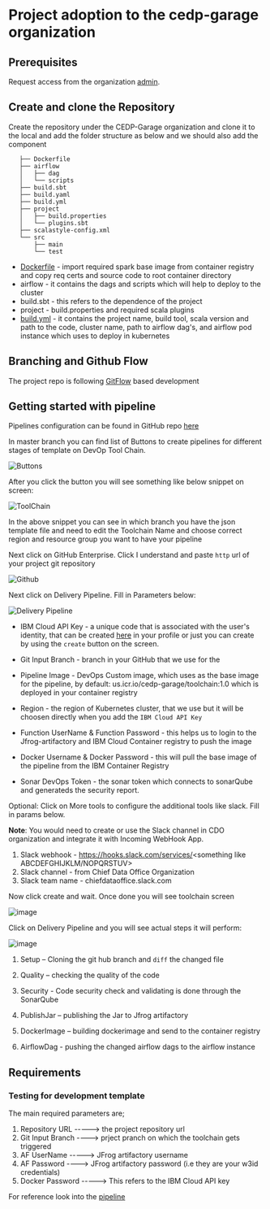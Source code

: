 # Project adoption to the cedp-garage organization

## Prerequisites

Request access from the organization [admin](https://github.ibm.com/orgs/CEDP-Garage/teams/cedp-garage-admin/members).

## Create and clone the Repository

Create the repository under the CEDP-Garage organization and clone it to the local and add the folder structure as below and we should also add the component 
```.
   ├── Dockerfile
   ├── airflow
   │   ├── dag
   │   └── scripts
   ├── build.sbt
   ├── build.yaml
   ├── build.yml
   ├── project
   │   ├── build.properties
   │   └── plugins.sbt
   ├── scalastyle-config.xml
   └── src
       ├── main
       └── test
```
* [Dockerfile](https://github.ibm.com/CEDP-Garage/cedp-client360/blob/master/client360/Dockerfile) - import required spark base image from container registry and copy req certs and source code to root  container directory
* airflow  - it contains the dags and scripts which will help to deploy to the cluster
* build.sbt - this refers to the dependence of the project
* project - build.properties and required scala plugins
* [build.yml](https://github.ibm.com/CEDP-Garage/cedp-client360/blob/master/client360/build.yml) - it contains the project name, build tool, scala version and path to the code, cluster name, path to airflow dag's, and airflow pod instance which uses to deploy in kubernetes

## Branching and Github Flow

The project repo is following [GitFlow](https://datasift.github.io/gitflow/IntroducingGitFlow.html) based development

## Getting started with pipeline

Pipelines configuration can be found in GitHub repo [here](https://github.ibm.com/CEDP-Garage/cedp-toolchain)

In master branch you can find list of Buttons to create pipelines for different stages of template on DevOp Tool Chain.

![Buttons](https://media.github.ibm.com/user/192214/files/74d2e100-d002-11e9-8cb4-edd129c9eb7f)

After you click the button you will see something like below snippet on screen:

![ToolChain](https://media.github.ibm.com/user/192214/files/82896600-d004-11e9-85b3-0d86ea829681)

In the above snippet you can see in which branch you have the json template file and need to edit the Toolchain Name and choose correct region and resource group you want to have your pipeline

Next click on GitHub Enterprise. Click I understand and paste `http` url of your project git repository

![Github](https://media.github.ibm.com/user/192214/files/769ea380-d006-11e9-9dab-36621dae2486)

Next click on Delivery Pipeline. Fill in Parameters below:

![Delivery Pipeline](https://media.github.ibm.com/user/192214/files/09d7d900-d007-11e9-8b68-6f1c406a18af)

* IBM Cloud API Key - a unique code that is associated with the user's identity, that can be created [here](https://cloud.ibm.com/docs/iam?topic=iam-userapikey#create_user_key) in your profile or just you can create by using the `create` button on the screen.

* Git Input Branch -  branch in your GitHub that we use for the 

* Pipeline Image - DevOps Custom image, which uses as the base image for the pipeline, by default: us.icr.io/cedp-garage/toolchain:1.0 which is deployed in your container registry 

* Region - the region of Kubernetes cluster, that we use but it will be choosen directly when you add the `IBM Cloud API Key`

* Function UserName & Function Password - this helps us to login to the Jfrog-artifactory and IBM Cloud Container registry to push the image

* Docker Username & Docker Password - this will pull the base image of the pipeline from the IBM Container Registry

* Sonar DevOps Token - the sonar token which connects to sonarQube and generateds the security report. 

Optional: Click on More tools to configure the additional tools like slack. Fill in params below.

**Note**: You would need to create or use the Slack channel in CDO organization and integrate it with Incoming WebHook App.

1. Slack webhook - https://hooks.slack.com/services/<something like ABCDEFGHIJKLM/NOPQRSTUV>
1. Slack channel - from Chief Data Office Organization
1. Slack team name - chiefdataoffice.slack.com

Now click create and wait. Once done you will see toolchain screen

![image](https://media.github.ibm.com/user/192214/files/87aedb00-d02d-11e9-8619-0aafc6678331)

Click on Delivery Pipeline and you will see actual steps it will perform:

![image](https://media.github.ibm.com/user/192214/files/82538f80-d031-11e9-9831-6bf618821dab)


1. Setup – Cloning the git hub branch and `diff` the changed file

1. Quality – checking the quality of the code

1. Security - Code security check and validating is done through the SonarQube

1. PublishJar – publishing the Jar to Jfrog artifactory

1. DockerImage – building dockerimage and send to the container registry

1. AirflowDag - pushing the changed airflow dags to the airflow instance     


## Requirements     
### Testing for development template
The main required parameters are;
1. Repository URL -----> the project repository url
1. Git Input Branch ----> prject pranch on which the toolchain gets triggered
1. AF UserName -----> JFrog artifactory username
1. AF Password ----> JFrog artifactory password (i.e they are your w3id credentials)
1. Docker Password -----> This refers to the IBM Cloud API key

For reference look into the [pipeline](https://cloud.ibm.com/devops/pipelines/ccdb2017-7367-485f-8130-071d4d78e62c?env_id=ibm:yp:us-south)